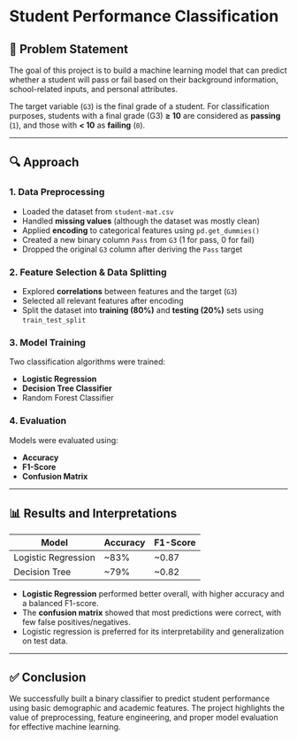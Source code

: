 # Student Performance Classification

## 📌 Problem Statement

The goal of this project is to build a machine learning model that can predict whether a student will pass or fail based on their background information, school-related inputs, and personal attributes.

The target variable (`G3`) is the final grade of a student. For classification purposes, students with a final grade (G3) **≥ 10** are considered as **passing** (`1`), and those with **< 10** as **failing** (`0`).

---

## 🔍 Approach

### 1. Data Preprocessing

* Loaded the dataset from `student-mat.csv`
* Handled **missing values** (although the dataset was mostly clean)
* Applied **encoding** to categorical features using `pd.get_dummies()`
* Created a new binary column `Pass` from `G3` (1 for pass, 0 for fail)
* Dropped the original `G3` column after deriving the `Pass` target

### 2. Feature Selection & Data Splitting

* Explored **correlations** between features and the target (`G3`)
* Selected all relevant features after encoding
* Split the dataset into **training (80%)** and **testing (20%)** sets using `train_test_split`

### 3. Model Training

Two classification algorithms were trained:

* **Logistic Regression**
* **Decision Tree Classifier**
* Random Forest Classifier

### 4. Evaluation

Models were evaluated using:

* **Accuracy**
* **F1-Score**
* **Confusion Matrix**

---

## 📊 Results and Interpretations

| Model               | Accuracy | F1-Score |
| ------------------- | -------- | -------- |
| Logistic Regression | \~83%    | \~0.87   |
| Decision Tree       | \~79%    | \~0.82   |

* **Logistic Regression** performed better overall, with higher accuracy and a balanced F1-score.
* The **confusion matrix** showed that most predictions were correct, with few false positives/negatives.
* Logistic regression is preferred for its interpretability and generalization on test data.

---

## ✅ Conclusion

We successfully built a binary classifier to predict student performance using basic demographic and academic features. The project highlights the value of preprocessing, feature engineering, and proper model evaluation for effective machine learning.
